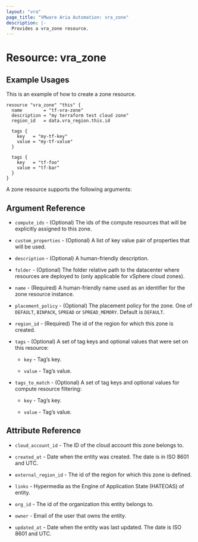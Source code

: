```yaml
---
layout: "vra"
page_title: "VMware Aria Automation: vra_zone"
description: |-
  Provides a vra_zone resource.
---
```


# Resource: vra_zone

## Example Usages

This is an example of how to create a zone resource.

```hcl
resource "vra_zone" "this" {
  name        = "tf-vra-zone"
  description = "my terraform test cloud zone"
  region_id   = data.vra_region.this.id

  tags {
    key   = "my-tf-key"
    value = "my-tf-value"
  }

  tags {
    key   = "tf-foo"
    value = "tf-bar"
  }
}
```

A zone resource supports the following arguments:

## Argument Reference

* `compute_ids` - (Optional) The ids of the compute resources that will be explicitly assigned to this zone.

* `custom_properties` - (Optional) A list of key value pair of properties that will be used.

* `description` - (Optional) A human-friendly description.

* `folder` - (Optional) The folder relative path to the datacenter where resources are deployed to (only applicable for vSphere cloud zones).

* `name` - (Required) A human-friendly name used as an identifier for the zone resource instance.

* `placement_policy` - (Optional) The placement policy for the zone. One of `DEFAULT`, `BINPACK`, `SPREAD` or `SPREAD_MEMORY`. Default is `DEFAULT`.

* `region_id` - (Required) The id of the region for which this zone is created.

* `tags` - (Optional) A set of tag keys and optional values that were set on this resource:

  * `key` - Tag’s key.

  * `value` - Tag’s value.

* `tags_to_match` - (Optional) A set of tag keys and optional values for compute resource filtering:

  * `key` - Tag’s key.

  * `value` - Tag’s value.

## Attribute Reference

* `cloud_account_id` - The ID of the cloud account this zone belongs to.

* `created_at` - Date when the entity was created. The date is in ISO 8601 and UTC.

* `external_region_id` - The id of the region for which this zone is defined.

* `links` - Hypermedia as the Engine of Application State (HATEOAS) of entity.

* `org_id` - The id of the organization this entity belongs to.

* `owner` - Email of the user that owns the entity.

* `updated_at` - Date when the entity was last updated. The date is ISO 8601 and UTC.
